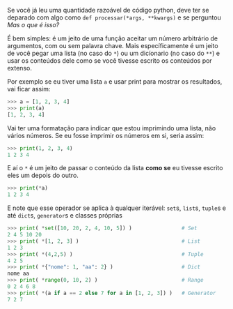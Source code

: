 <!--

# Para escrever
  - [ ] Funções com argumentos variáveis
  - [ ] Encaminhamento de argumentos
  - [ ] Decoradores
  - [ ] Um formatador ingênuo

# Ideias de títulos
  - O que são os *args e **kwargs em python?
  - O que fazem os asteriscos em python?

# Ideias de subtítulos
  - Argumentos variáveis!
  - A beleza e condenação das linguagens dinâmicas

-->

Se você já leu uma quantidade razoável de código python, deve ter se deparado
com algo como `def processar(*args, **kwargs)` e se perguntou *Mas o que é
isso?*

É bem simples: é um jeito de uma função aceitar um número arbitrário de
argumentos, com ou sem palavra chave. Mais específicamente é um jeito de você
pegar uma lista (no caso do `*`) ou um dicíonario (no caso do `**`) e usar os
conteúdos dele como se você tivesse escrito os conteúdos por extenso.

Por exemplo se eu tiver uma lista `a` e usar print para mostrar os resultados,
vai ficar assim:

```python
>>> a = [1, 2, 3, 4]
>>> print(a)
[1, 2, 3, 4]
```

Vai ter uma formatação para indicar que estou imprimindo uma lista, não vários
números. Se eu fosse imprimir os números em si, seria assim:

```python
>>> print(1, 2, 3, 4)
1 2 3 4
```

E aí o `*` é um jeito de passar o conteúdo da lista **como se** eu tivesse
escrito eles um depois do outro.

```python
>>> print(*a)
1 2 3 4
```

E note que esse operador se aplica à qualquer iterável: `set`s, `list`s,
`tuple`s e até `dict`s, `generator`s e classes próprias

```python
>>> print( *set([10, 20, 2, 4, 10, 5]) )                # Set
2 4 5 10 20
>>> print( *[1, 2, 3] )                                 # List
1 2 3
>>> print( *(4,2,5) )                                   # Tuple
4 2 5
>>> print( *{"nome": 1, "aa": 2} )                      # Dict
nome aa
>>> print( *range(0, 10, 2) )                           # Range
0 2 4 6 8
>>> print( *(a if a == 2 else 7 for a in [1, 2, 3]) )   # Generator
7 2 7
```



